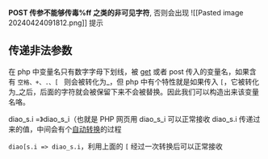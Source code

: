 **POST 传参不能够传毒%ff 之类的非可见字符**, 否则会出现
![[Pasted image 20240424091812.png]]
提示

## 传递非法参数
在 php 中变量名只有数字字母下划线，被 [get](https://so.csdn.net/so/search?q=get&spm=1001.2101.3001.7020) 或者 post 传入的变量名，如果含有 `空格、+、.、[ ` 则会被转化为_，但 php 中有个特性就是如果传入 `[`，它被转化为_之后，后面的字符就会被保留下来不会被替换。因此我们可以构造出来该变量名咯。

diao_s.i =》diao_s_i（也就是 PHP 网页用 diao_s_i 可以正常接收 diao_s.i 传递过来的值，中间会有个[自动转换](https://so.csdn.net/so/search?q=%E8%87%AA%E5%8A%A8%E8%BD%AC%E6%8D%A2&spm=1001.2101.3001.7020)的过程

`diao[s.i => diao_s.i`，利用上面的 `[` 经过一次转换后可以正常接收

